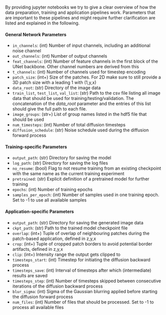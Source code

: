 By providing jupyter notebooks we try to give a clear overview of how the data preparation, training and application pipelines work.
Parameters that are important to these pipelines and might require further clarification are listed and explained in the following.

#### General Network Parameters
- `in_channels`: (int) Number of input channels, including an additional noise channel
- `out_channels`: (int) Number of output channels
- `feat_channels`: (int) Number of feature channels in the first block of the UNet backbone. Other channel numbers are derived from this
- `t_channels`: (int) Number of channels used for timestep encoding
- `patch_size`: (int+) Size of the patches. For 2D make sure to still provide a 3D patch size with a leading 1 with (1,y,x)
- `data_root`: (str) Directory of the image data
- `train_list`, `test_list`, `val_list`: (str) Path to the csv file listing all image data that should be used for training/testing/validation. The concatenation of the _data_root_ parameter and the entries of this list should give the full path to each file.
- `image_groups`: (str+) List of group names listed in the hdf5 file that should be used
- `num_timesteps`: (int) Number of total diffusion timesteps
- `diffusion_schedule`: (str) Noise schedule used during the diffusion forward process

#### Training-specific Parameters
- `output_path`: (str) Directory for saving the model
- `log_path`: (str) Directory for saving the log files
- `no_resume`: (bool) Flag to not resume training from an existing checkpoint with the same name as the current training experiment
- `pretrained`: (str) Explicit definition of a pretrained model for further training
- `epochs`: (int) Number of training epochs
- `samples_per_epoch`: (int) Number of samples used in one training epoch. Set to -1 to use all available samples

#### Application-specific Parameters
- `output_path`: (str) Directory for saving the generated image data
- `ckpt_path`: (str) Path to the trained model checkpoint file
- `overlap`: (int+) Tuple of overlap of neighbouring patches during the patch-based application, defined in z,y,x
- `crop`: (int+) Tuple of cropped patch borders to avoid potential border artifacts, defined in z,y,x
- `clip`: (int+) Intensity range the output gets clipped to
- `timesteps_start`: (int) Timestep for initiating the diffusion backward process
- `timesteps_save`: (int) Interval of timesteps after which (intermediate) results are saved
- `timesteps_step`: (int) Number of timesteps skipped between consecutive iterations of the diffusion backward process
- `blur_sigma`: (int) Sigma of the Gaussian blurring applied before starting the diffusion forward process
- `num_files`: (int) Number of files that should be processed. Set to -1 to process all available files
